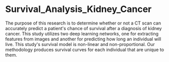 # Survival_Analysis_Kidney_Cancer
The purpose of this research is to determine whether or not a CT scan can accurately predict a patient's chance of survival after a diagnosis of kidney cancer.
This study utilizes two deep learning networks, one for extracting features from images and another for predicting how long an individual will live. This study's survival model is non-linear and non-proportional. Our methodology produces survival curves for each individual that are unique to them.
